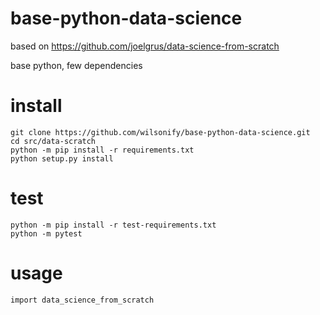 # base-python-data-science
based on https://github.com/joelgrus/data-science-from-scratch

base python, few dependencies


# install

```
git clone https://github.com/wilsonify/base-python-data-science.git
cd src/data-scratch
python -m pip install -r requirements.txt
python setup.py install
```

# test

```
python -m pip install -r test-requirements.txt
python -m pytest
```

# usage

```
import data_science_from_scratch 
```